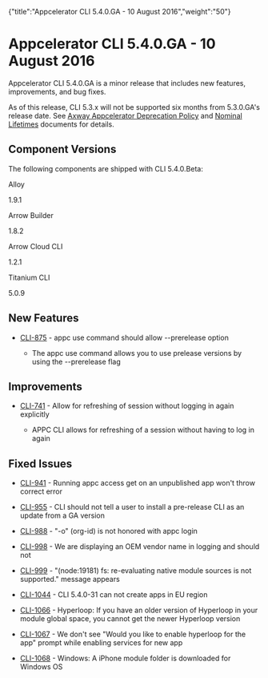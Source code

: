 {"title":"Appcelerator CLI 5.4.0.GA - 10 August 2016","weight":"50"} 

# Appcelerator CLI 5.4.0.GA - 10 August 2016

Appcelerator CLI 5.4.0.GA is a minor release that includes new features, improvements, and bug fixes.

As of this release, CLI 5.3.x will not be supported six months from 5.3.0.GA's release date. See [Axway Appcelerator Deprecation Policy](/docs/appc/AMPLIFY_Appcelerator_Services_Overview/Axway_Appcelerator_Deprecation_Policy/) and [Nominal Lifetimes](/docs/appc/AMPLIFY_Appcelerator_Services_Overview/Axway_Appcelerator_Product_Lifecycle/#NominalLifetimes) documents for details.

## Component Versions

The following components are shipped with CLI 5.4.0.Beta:

Alloy

1.9.1

Arrow Builder

1.8.2

Arrow Cloud CLI

1.2.1

Titanium CLI

5.0.9

## New Features

*   [CLI-875](https://jira.appcelerator.org/browse/CLI-875) - appc use command should allow --prerelease option
    
    *   The appc use command allows you to use prelease versions by using the \--prerelease flag
        

## Improvements

*   [CLI-741](https://jira.appcelerator.org/browse/CLI-741) - Allow for refreshing of session without logging in again explicitly
    
    *   APPC CLI allows for refreshing of a session without having to log in again
        

## Fixed Issues

*   [CLI-941](https://jira.appcelerator.org/browse/CLI-941) - Running appc access get on an unpublished app won't throw correct error
    
*   [CLI-955](https://jira.appcelerator.org/browse/CLI-955) - CLI should not tell a user to install a pre-release CLI as an update from a GA version
    
*   [CLI-988](https://jira.appcelerator.org/browse/CLI-988) - "-o" (org-id) is not honored with appc login
    
*   [CLI-998](https://jira.appcelerator.org/browse/CLI-998) - We are displaying an OEM vendor name in logging and should not
    
*   [CLI-999](https://jira.appcelerator.org/browse/CLI-999) - "(node:19181) fs: re-evaluating native module sources is not supported." message appears
    
*   [CLI-1044](https://jira.appcelerator.org/browse/CLI-1044) - CLI 5.4.0-31 can not create apps in EU region
    
*   [CLI-1066](https://jira.appcelerator.org/browse/CLI-1066) - Hyperloop: If you have an older version of Hyperloop in your module global space, you cannot get the newer Hyperloop version
    
*   [CLI-1067](https://jira.appcelerator.org/browse/CLI-1067) - We don't see "Would you like to enable hyperloop for the app" prompt while enabling services for new app
    
*   [CLI-1068](https://jira.appcelerator.org/browse/CLI-1068) - Windows: A iPhone module folder is downloaded for Windows OS